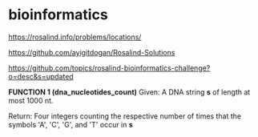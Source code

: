# bioinformatics

https://rosalind.info/problems/locations/

https://github.com/ayigitdogan/Rosalind-Solutions

https://github.com/topics/rosalind-bioinformatics-challenge?o=desc&s=updated

**FUNCTION 1 (dna_nucleotides_count)**
Given: A DNA string **s** of length at most 1000 nt.

Return: Four integers counting the respective number of times that the symbols 'A', 'C', 'G', and 'T' occur in **s**
